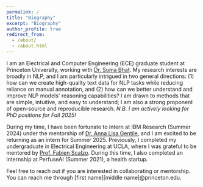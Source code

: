 ```yaml
---
permalink: /
title: "Biography"
excerpt: "Biography"
author_profile: true
redirect_from: 
  - /about/
  - /about.html
---
```


I am an Electrical and Computer Engineering (ECE) graduate student at Princeton University, working with [Dr. Suma Bhat](https://publish.illinois.edu/sumapbhat/). My research interests are broadly in NLP, and I am particularly intrigued in two general directions: (1) how can we create high-quality text data for NLP tasks while reducing reliance on manual annotation, and (2) how can we better understand and improve NLP models' reasoning capabilities? I am drawn to methods that are simple, intuitive, and easy to understand; I am also a strong proponent of open-source and reproducible research. *N.B. I am actively looking for PhD positions for Fall 2025!*

During my time, I have been fortunate to intern at IBM Research (Summer 2024) under the mentorship of [Dr. Anna Lisa Gentile](https://anligentile.github.io/), and I am excited to be returning as an intern for Summer 2025. Previously, I completed my undergraduate in Electrical Engineering at UCLA, where I was grateful to be mentored by [Prof. Fabien Scalzo](https://web.cs.ucla.edu/~fab/). During this time, I also completed an internship at PerfuseAI (Summer 2021), a health startup. 

<!-- In my free time, I enjoy playing strategy board and video games. I also enjoy watching television (animated cartoons and airplane documentaries), furthering my cooking skills, trying out new foods, and spending time with good friends. Recently I have gotten into card artistry and learning magic tricks.
-->

Feel free to reach out if you are interested in collaborating or mentorship. You can reach me through \[first name\]\[middle name\]@princeton.edu.

<!-- For a glimpse of my budding traveling adventures, check out my travelerspoint map below!

<iframe src="https://www.travellerspoint.com/embed/map.cfm/#/embed/1063649/?tiles=default&showguide=true&triponly" width="100%" height="500" style="margin-bottom:10px;border:0;"></iframe> -->

